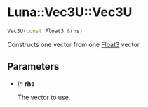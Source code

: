 # Luna::Vec3U::Vec3U

```c++
Vec3U(const Float3 &rhs)
```

Constructs one vector from one [Float3](struct_luna_1_1_float3.md) vector. 



## Parameters
* *in* **rhs**

    The vector to use. 


